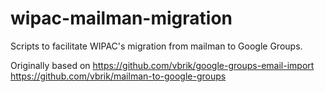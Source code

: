 # wipac-mailman-migration
Scripts to facilitate WIPAC's migration from mailman to Google Groups.

Originally based on
<https://github.com/vbrik/google-groups-email-import>
<https://github.com/vbrik/mailman-to-google-groups>
